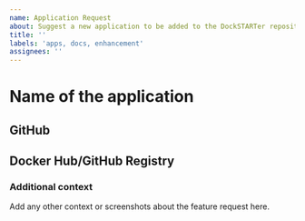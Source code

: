 ```yaml
---
name: Application Request
about: Suggest a new application to be added to the DockSTARTer repository
title: ''
labels: 'apps, docs, enhancement'
assignees: ''
---
```


# Name of the application

## GitHub

## Docker Hub/GitHub Registry

### Additional context

Add any other context or screenshots about the feature request here.

